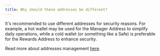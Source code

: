 ```yaml
---
title: Why should these addresses be different?
---
```


It's recommended to use different addresses for security reasons. For example, a hot wallet may be used for the Manager Address to simplify daily operations, while a cold wallet (or something like a Safe) is preferable for the Rewards Address to enhance security.

Read more about addresses management [here](https://operatorportal.lido.fi/modules/community-staking-module#block-d3ad2b2bd3994a06b19dccc0794ac8d6).
